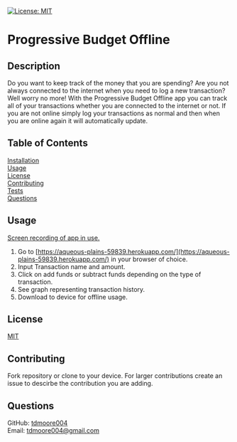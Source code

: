 [![License: MIT](https://img.shields.io/badge/License-MIT-yellow.svg)](https://choosealicense.com/licenses/mit/)
# Progressive Budget Offline

## Description

 Do you want to keep track of the money that you are spending? Are you not always connected to the internet when you need to log a new transaction? Well worry no more! With the Progressive Budget Offline app you can track all of your transactions whether you are connected to the internet or not. If you are not online simply log your transactions as normal and then when you are online again it will automatically update.

## Table of Contents

[Installation](##installation)  
[Usage](##usage)  
[License](##license)  
[Contributing](##contributing)  
[Tests](##tests)  
[Questions](##questions)  

## Usage

[Screen recording of app in use.](https://drive.google.com/file/d/1o8JWymLm9u5zJqVTMMZm8FXTVSlsEeXL/view)
1. Go to [https://aqueous-plains-59839.herokuapp.com/](https://aqueous-plains-59839.herokuapp.com/) in your browser of choice.
2. Input Transaction name and amount.
3. Click on add funds or subtract funds depending on the type of transaction.  
4. See graph representing transaction history.
5. Download to device for offline usage.

## License

[MIT](https://choosealicense.com/licenses/mit/)

## Contributing

Fork repository or clone to your device. For larger contributions create an issue to descirbe the contribution you are adding.

## Questions

GitHub: [tdmoore004](https://github.com/tdmoore004)  
Email: [tdmoore004@gmail.com](mailto:tdmoore004@gmail.com)